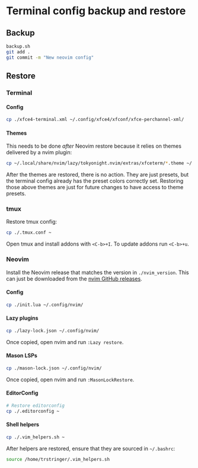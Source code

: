 # Terminal config backup and restore

## Backup

```bash
backup.sh
git add .
git commit -m "New neovim config"
```

## Restore

### Terminal

#### Config

```bash
cp ./xfce4-terminal.xml ~/.config/xfce4/xfconf/xfce-perchannel-xml/
```

#### Themes

This needs to be done _after_ Neovim restore because it relies on themes delivered by a nvim plugin:

```bash
cp ~/.local/share/nvim/lazy/tokyonight.nvim/extras/xfceterm/*.theme ~/.local/share/xfce4/terminal/colorschemes/
```

After the themes are restored, there is no action. They are just presets, but the terminal config already has the preset colors correctly set. Restoring those above themes are just for future changes to have access to theme presets.

### tmux

Restore tmux config:

```bash
cp ./.tmux.conf ~
```

Open tmux and install addons with `<C-b>+I`. To update addons run `<C-b>+u`.

### Neovim

Install the Neovim release that matches the version in `./nvim_version`. This can just be downloaded from the [nvim GitHub releases](https://github.com/neovim/neovim/releases).

#### Config

```bash
cp ./init.lua ~/.config/nvim/
```

#### Lazy plugins

```bash
cp ./lazy-lock.json ~/.config/nvim/
```

Once copied, open nvim and run `:Lazy restore`.

#### Mason LSPs

```bash
cp ./mason-lock.json ~/.config/nvim/
```

Once copied, open nvim and run `:MasonLockRestore`.

#### EditorConfig

```bash
# Restore editorconfig
cp ./.editorconfig ~
```

#### Shell helpers

```bash
cp ./.vim_helpers.sh ~
```

After helpers are restored, ensure that they are sourced in `~/.bashrc`:

```bash
source /home/trstringer/.vim_helpers.sh
```
